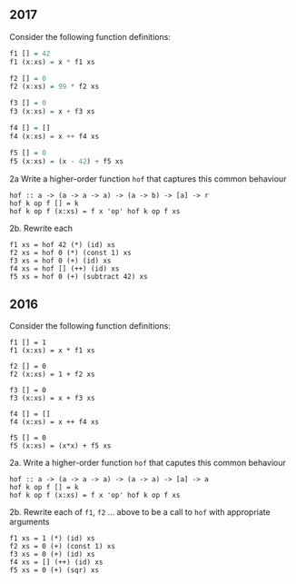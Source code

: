 ## 2017 

Consider the following function definitions:

```haskell
f1 [] = 42
f1 (x:xs) = x * f1 xs

f2 [] = 0
f2 (x:xs) = 99 * f2 xs

f3 [] = 0
f3 (x:xs) = x + f3 xs

f4 [] = []
f4 (x:xs) = x ++ f4 xs

f5 [] = 0
f5 (x:xs) = (x - 42) + f5 xs
```

2a Write a higher-order function `hof` that captures this common behaviour 

```
hof :: a -> (a -> a -> a) -> (a -> b) -> [a] -> r 
hof k op f [] = k
hof k op f (x:xs) = f x 'op' hof k op f xs
```

2b. Rewrite each 

```
f1 xs = hof 42 (*) (id) xs
f2 xs = hof 0 (*) (const 1) xs
f3 xs = hof 0 (+) (id) xs
f4 xs = hof [] (++) (id) xs
f5 xs = hof 0 (+) (subtract 42) xs
```

## 2016

Consider the following function definitions:

```
f1 [] = 1
f1 (x:xs) = x * f1 xs

f2 [] = 0
f2 (x:xs) = 1 + f2 xs

f3 [] = 0
f3 (x:xs) = x + f3 xs

f4 [] = []
f4 (x:xs) = x ++ f4 xs

f5 [] = 0
f5 (x:xs) = (x*x) + f5 xs
```

2a. Write a higher-order function `hof` that caputes this common behaviour 

```
hof :: a -> (a -> a -> a) -> (a -> a) -> [a] -> a
hof k op f [] = k
hof k op f (x:xs) = f x 'op' hof k op f xs 
```

2b. Rewrite each of `f1`, `f2` ... above to be a call to `hof` with appropriate arguments

```
f1 xs = 1 (*) (id) xs
f2 xs = 0 (+) (const 1) xs
f3 xs = 0 (+) (id) xs
f4 xs = [] (++) (id) xs
f5 xs = 0 (+) (sqr) xs
```


